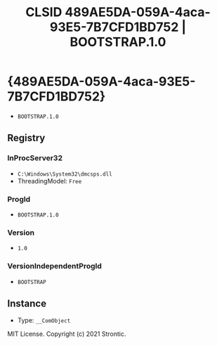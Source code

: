 ﻿---
title: "CLSID 489AE5DA-059A-4aca-93E5-7B7CFD1BD752 | BOOTSTRAP.1.0"
excerpt: What is COM-Object CLSID 489AE5DA-059A-4aca-93E5-7B7CFD1BD752?
---

# {489AE5DA-059A-4aca-93E5-7B7CFD1BD752}

* `BOOTSTRAP.1.0`

## Registry


### InProcServer32

* `C:\Windows\System32\dmcsps.dll`
* ThreadingModel: `Free`

### ProgId

* `BOOTSTRAP.1.0`

### Version

* `1.0`

### VersionIndependentProgId

* `BOOTSTRAP`

## Instance

* Type: `__ComObject`

MIT License. Copyright (c) 2021 Strontic.


